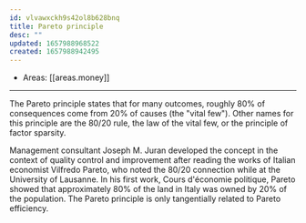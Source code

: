 ```yaml
---
id: vlvawxckh9s42ol8b628bnq
title: Pareto principle
desc: ""
updated: 1657988968522
created: 1657988942495
---
```


- Areas: [[areas.money]]

---

The Pareto principle states that for many outcomes, roughly 80% of consequences come from 20% of causes (the "vital few"). Other names for this principle are the 80/20 rule, the law of the vital few, or the principle of factor sparsity.

Management consultant Joseph M. Juran developed the concept in the context of quality control and improvement after reading the works of Italian economist Vilfredo Pareto, who noted the 80/20 connection while at the University of Lausanne. In his first work, Cours d'économie politique, Pareto showed that approximately 80% of the land in Italy was owned by 20% of the population. The Pareto principle is only tangentially related to Pareto efficiency.
